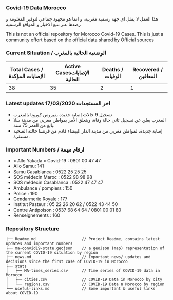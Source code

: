 ### Covid-19 Data Morocco


هذا العمل لا يمثل اي جهة رسمية مغربية، و انما هو مجهود جماعي لتوفير المعلومة و رصدها عبر تتبع الاخبار و المواقع الرسمية

This is not an official repository for Morocco Covid-19 Cases. This is just a community effort based on the official data shared by Official sources

###  Current Situation / الوضعية الحالية بالمغرب

| Total Cases / الإصابات المؤكدة 	| Active Casesالإصابات الحالية 	| Deaths / الوفيات 	| Recovered / المعافين 	  |
|--------------------------------	|------------------------------	|------------------	|----------------------	|
|               38               	|              35              	|         2        	|           1          	|

### Latest updates 17/03/2020 اخر المستجدات
+ تسجيل 9 حالات إصابة جديدة بفيروس كورونا بالمغرب
+ المغرب يعلن عن تسجيل ثاني حالة وفاة، ويتعلق الأمر بمواطن مغربي من مدينة سلا بالغ من العمر 75 سنة.
+ إصابة جديدة، لمواطن  مغربي من مدينة الدار البيضاء قادم من فرنسا حالته الصحية مستقرة.


### Important Numbers / ارقام مهمة 
+ « Allo Yakada » Covid-19 : 0801 00 47 47
+ Allo Samu: 141
+ Samu Casablanca : 0522 25 25 25
+ SOS médecin Maroc : 0522 98 98 98
+ SOS médecin Casablanca : 0522 47 47 47
+ Ambulance / pompiers : 150
+ Police : 190
+ Gendarmerie Royale : 177
+ Institut Pasteur : 05 22 26 20 62 / 0522 43 44 50
+ Centre Antipoison : 0537 68 64 64 / 0801 00 01 80
+ Renseignements : 160

### Repository Structure
```
├── Readme.md                    // Project Readme, contains latest updates and important numbers
├── ma-convid19-state.geojson    // a geoJson (map) representation of the current COVID-19 situation by region
├── news.md                      // Important news/ updates and decisions since the first case of COVID-19 in Morocco
├── stats
│   ├── MA-times_series.csv      // Time series of COVID-19 data in Morocco
│   ├── cities.csv               // COVID-19 Data in Morocco by city
│   └── regions.csv              // COVID-19 Data n Morocco by region
└── useful-links.md              // Some important & useful links about COVID-19
```